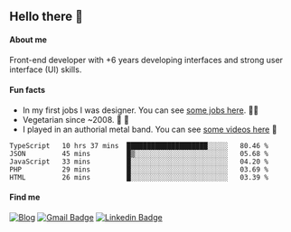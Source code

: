 ## Hello there 🤘

#### About me

Front-end developer with +6 years developing interfaces and strong user interface (UI) skills.

#### Fun facts

- In my first jobs I was designer. You can see [some jobs here](https://www.behance.net/edermunhoz1384). 👨‍💻
- Vegetarian since ~2008. 🌱 🍄
- I played in an authorial metal band. You can see [some videos here](https://www.youtube.com/watch?v=73xqyuybYWc&ab_channel=OrckOut) 🎸

<!--START_SECTION:waka-->
```text
TypeScript   10 hrs 37 mins  ████████████████████░░░░░   80.46 % 
JSON         45 mins         █▒░░░░░░░░░░░░░░░░░░░░░░░   05.68 % 
JavaScript   33 mins         █░░░░░░░░░░░░░░░░░░░░░░░░   04.20 % 
PHP          29 mins         █░░░░░░░░░░░░░░░░░░░░░░░░   03.69 % 
HTML         26 mins         █░░░░░░░░░░░░░░░░░░░░░░░░   03.39 % 
```
<!--END_SECTION:waka-->

#### Find me

[![Blog](https://img.shields.io/badge/blog-https%3A%2F%2Federmunhozsantos.com%2F-orange)](https://edermunhozsantos.netlify.app/)
[![Gmail Badge](https://img.shields.io/badge/-edermunhozsantos@gmail.com-c14438?style=flat-square&logo=Gmail&logoColor=white&link=mailto:edermunhozsantos@gmail.com)](mailto:edermunhozsantos@gmail.com)
[![Linkedin Badge](https://img.shields.io/badge/-LinkedIn-blue?style=flat-square&logo=Linkedin&logoColor=white&link=eder-munhoz-dos-santos-52965b66)](https://www.linkedin.com/in/eder-munhoz-dos-santos-52965b66)
